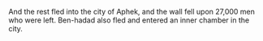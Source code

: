 And the rest fled into the city of Aphek, and the wall fell upon 27,000 men who were left. Ben-hadad also fled and entered an inner chamber in the city.
